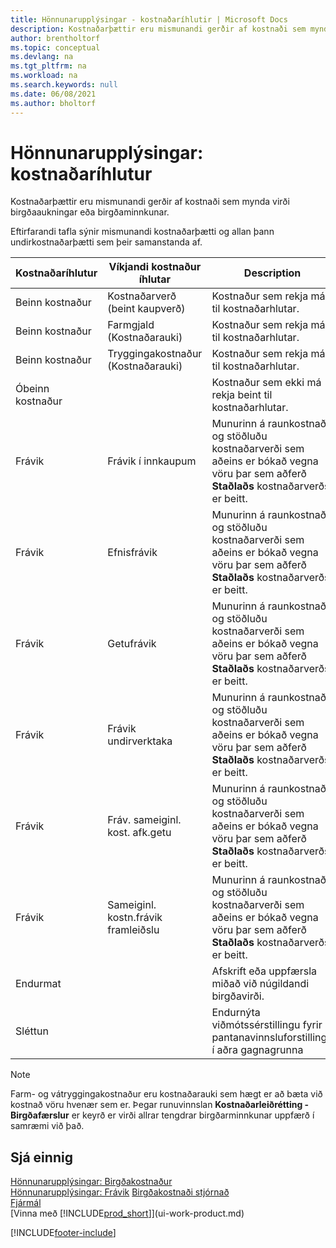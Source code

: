 ```yaml
---
title: Hönnunarupplýsingar - kostnaðaríhlutir | Microsoft Docs
description: Kostnaðarþættir eru mismunandi gerðir af kostnaði sem mynda virði birgðaaukningar eða birgðaminnkunar.
author: brentholtorf
ms.topic: conceptual
ms.devlang: na
ms.tgt_pltfrm: na
ms.workload: na
ms.search.keywords: null
ms.date: 06/08/2021
ms.author: bholtorf
---
```

# <a name="design-details-cost-components"></a>Hönnunarupplýsingar: kostnaðaríhlutur
Kostnaðarþættir eru mismunandi gerðir af kostnaði sem mynda virði birgðaaukningar eða birgðaminnkunar.  

 Eftirfarandi tafla sýnir mismunandi kostnaðarþætti og allan þann undirkostnaðarþætti sem þeir samanstanda af.  

|Kostnaðaríhlutur|Víkjandi kostnaður íhlutar|Description|  
|--------------------|--------------------------------|---------------------------------------|  
|Beinn kostnaður|Kostnaðarverð (beint kaupverð)|Kostnaður sem rekja má til kostnaðarhlutar.|  
|Beinn kostnaður|Farmgjald (Kostnaðarauki)|Kostnaður sem rekja má til kostnaðarhlutar.|  
|Beinn kostnaður|Tryggingakostnaður (Kostnaðarauki)|Kostnaður sem rekja má til kostnaðarhlutar.|  
|Óbeinn kostnaður||Kostnaður sem ekki má rekja beint til kostnaðarhlutar.|  
|Frávik|Frávik í innkaupum|Munurinn á raunkostnaði og stöðluðu kostnaðarverði sem aðeins er bókað vegna vöru þar sem aðferð **Staðlaðs** kostnaðarverðs er beitt.|  
|Frávik|Efnisfrávik|Munurinn á raunkostnaði og stöðluðu kostnaðarverði sem aðeins er bókað vegna vöru þar sem aðferð **Staðlaðs** kostnaðarverðs er beitt.|  
|Frávik|Getufrávik|Munurinn á raunkostnaði og stöðluðu kostnaðarverði sem aðeins er bókað vegna vöru þar sem aðferð **Staðlaðs** kostnaðarverðs er beitt.|  
|Frávik|Frávik undirverktaka|Munurinn á raunkostnaði og stöðluðu kostnaðarverði sem aðeins er bókað vegna vöru þar sem aðferð **Staðlaðs** kostnaðarverðs er beitt.|  
|Frávik|Fráv. sameiginl. kost. afk.getu|Munurinn á raunkostnaði og stöðluðu kostnaðarverði sem aðeins er bókað vegna vöru þar sem aðferð **Staðlaðs** kostnaðarverðs er beitt.|  
|Frávik|Sameiginl. kostn.frávik framleiðslu|Munurinn á raunkostnaði og stöðluðu kostnaðarverði sem aðeins er bókað vegna vöru þar sem aðferð **Staðlaðs** kostnaðarverðs er beitt.|  
|Endurmat||Afskrift eða uppfærsla miðað við núgildandi birgðavirði.|  
|Sléttun||Endurnýta viðmótssérstillingu fyrir pantanavinnsluforstillingu í aðra gagnagrunna|  

> [!NOTE]  
>  Farm- og vátryggingakostnaður eru kostnaðarauki sem hægt er að bæta við kostnað vöru hvenær sem er. Þegar runuvinnslan **Kostnaðarleiðrétting - Birgðafærslur** er keyrð er virði allrar tengdrar birgðarminnkunar uppfærð í samræmi við það.  

## <a name="see-also"></a>Sjá einnig
 [Hönnunarupplýsingar: Birgðakostnaður](design-details-inventory-costing.md)   
 [Hönnunarupplýsingar: Frávik](design-details-variance.md) [Birgðakostnaði stjórnað](finance-manage-inventory-costs.md)  
 [Fjármál](finance.md)  
 [Vinna með [!INCLUDE[prod_short](includes/prod_short.md)]](ui-work-product.md)  


[!INCLUDE[footer-include](includes/footer-banner.md)]
